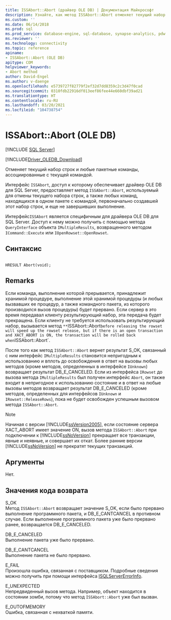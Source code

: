 ```yaml
---
title: ISSAbort::Abort (драйвер OLE DB) | Документация Майкрософт
description: Узнайте, как метод ISSAbort::Abort отменяет текущий набор строк и все пакетные команды, связанные с текущей командой, в OLE DB Driver for SQL Server.
ms.custom: ''
ms.date: 06/14/2018
ms.prod: sql
ms.prod_service: database-engine, sql-database, synapse-analytics, pdw
ms.reviewer: ''
ms.technology: connectivity
ms.topic: reference
apiname:
- ISSAbort::Abort (OLE DB)
apitype: COM
helpviewer_keywords:
- Abort method
author: David-Engel
ms.author: v-daenge
ms.openlocfilehash: e5739727f82779f2ef32d7dd8359c2c3d47f0cad
ms.sourcegitcommit: 0310fdb22916df013eef86fee44e660dbf39ad21
ms.translationtype: HT
ms.contentlocale: ru-RU
ms.lasthandoff: 03/20/2021
ms.locfileid: "104738754"
---
```

# <a name="issabortabort-ole-db"></a>ISSAbort::Abort (OLE DB)
[!INCLUDE [SQL Server](../../../includes/applies-to-version/sql-asdb-asdbmi-asa-pdw.md)]

[!INCLUDE[Driver_OLEDB_Download](../../../includes/driver_oledb_download.md)]

  Отменяет текущий набор строк и любые пакетные команды, ассоциированные с текущей командой.  
  
Интерфейс `ISSAbort`, доступ к которому обеспечивает драйвер OLE DB для SQL Server, предоставляет метод `ISSAbort::Abort`, используемый для отмены текущего набора строк, а также любых команд, находящихся в одном пакете с командой, первоначально создавшей этот набор строк, и еще не завершивших выполнение.  
  
 Интерфейс`ISSAbort` является специфичным для драйвера OLE DB для SQL Server. Доступ к нему можно получить с помощью метода `QueryInterface` объекта `IMultipleResults`, возвращенного методом `ICommand::Execute` или `IOpenRowset::OpenRowset`.  
  
## <a name="syntax"></a>Синтаксис  
  
```  
  
HRESULT Abort(void);  
```  
  
## <a name="remarks"></a>Remarks  
 Если команда, выполнение которой прерывается, принадлежит хранимой процедуре, выполнение этой хранимой процедуры (и любых вызвавших ее процедур, а также командного пакета, из которого производился вызов процедуры) будет прервано. Если сервер в это время передавал клиенту результирующий набор, эта передача будет прекращена. Если клиенту не требуется использовать результирующий набор, вызывается метод `**`ISSAbort::Abort` before releasing the rowset will speed up the rowset release, but if there is an open transaction and XACT_ABORT is ON, the transaction will be rolled back when `ISSAbort::Abort`.  
  
 После того как метод `ISSAbort::Abort` вернет результат S_OK, связанный с ним интерфейс `IMultipleResults` становится непригодным к использованию и вплоть до освобождения в ответ на вызовы любых методов (кроме методов, определенных в интерфейсе `IUnknown`) возвращает результат DB_E_CANCELED. Если из интерфейса `IRowset` до вызова метода `IMultipleResults` был получен интерфейс `Abort`, он также входит в непригодное к использованию состояние и в ответ на любые вызовы методов возвращает результат DB_E_CANCELED (кроме методов, определенных для интерфейсов `IUnknown` и `IRowset::ReleaseRows`), пока не будет освобожден успешным вызовом метода `ISSAbort::Abort`.  
  
> [!NOTE]  
>  Начиная с версии [!INCLUDE[ssVersion2005](../../../includes/ssversion2005-md.md)], если состояние сервера XACT_ABORT имеет значение ON, вызов метода `ISSAbort::Abort` при подключении к [!INCLUDE[ssNoVersion](../../../includes/ssnoversion-md.md)] прекращает все транзакции, явные и неявные, и совершает их откат. Более ранние версии [!INCLUDE[ssNoVersion](../../../includes/ssnoversion-md.md)] не прекратят текущих транзакций.  
  
## <a name="arguments"></a>Аргументы  
 Нет.  
  
## <a name="return-code-values"></a>Значения кода возврата  
 S_OK  
 Метод `ISSAbort::Abort` возвращает значение S_OK, если было прервано выполнение программного пакета, и DB_E_CANTCANCEL в противном случае. Если выполнение программного пакета уже было прервано ранее, возвращается DB_E_CANCELED.  
  
 DB_E_CANCELED  
 Выполнение пакета уже было прервано.  
  
 DB_E_CANTCANCEL  
 Выполнение пакета не было прервано.  
  
 E_FAIL  
 Произошла ошибка, связанная с поставщиком. Подробные сведения можно получить при помощи интерфейса [ISQLServerErrorInfo](./isqlservererrorinfo-geterrorinfo-ole-db.md).  
  
 E_UNEXPECTED  
 Непредвиденный вызов метода. Например, объект находится в состоянии зомби, потому что метод `ISSAbort::Abort` уже был вызван.  
  
 E_OUTOFMEMORY  
 Ошибка, связанная с нехваткой памяти.  
  
